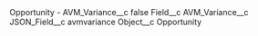 <?xml version="1.0" encoding="UTF-8"?>
<CustomMetadata xmlns="http://soap.sforce.com/2006/04/metadata" xmlns:xsi="http://www.w3.org/2001/XMLSchema-instance" xmlns:xsd="http://www.w3.org/2001/XMLSchema">
    <label>Opportunity - AVM_Variance__c</label>
    <protected>false</protected>
    <values>
        <field>Field__c</field>
        <value xsi:type="xsd:string">AVM_Variance__c</value>
    </values>
    <values>
        <field>JSON_Field__c</field>
        <value xsi:type="xsd:string">avmvariance</value>
    </values>
    <values>
        <field>Object__c</field>
        <value xsi:type="xsd:string">Opportunity</value>
    </values>
</CustomMetadata>

